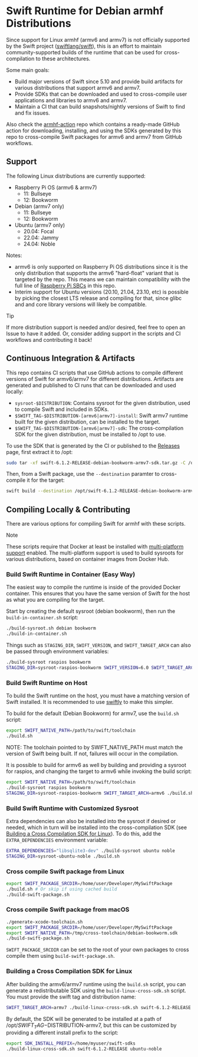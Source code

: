 # Swift Runtime for Debian armhf Distributions

Since support for Linux armhf (armv6 and armv7) is not officially supported by the Swift project ([swiftlang/swift](https://github.com/swiftlang)), this is an effort
to maintain community-supported builds of the runtime that can be used for cross-compilation to these architectures.

Some main goals:

- Build major versions of Swift since 5.10 and provide build artifacts for various distributions that support armv6 and armv7.
- Provide SDKs that can be downloaded and used to cross-compile user applications and libraries to armv6 and armv7.
- Maintain a CI that can build snapshots/nightly versions of Swift to find and fix issues.

Also check the [armhf-action](https://github.com/swift-embedded-linux/armhf-action) repo which contains a ready-made GitHub action for downloading, installing, and using the SDKs generated by this repo to cross-compile Swift packages for armv6 and armv7 from GitHub workflows.

## Support

The following Linux distributions are currently supported:

- Raspberry Pi OS (armv6 & armv7)
   - 11: Bullseye
   - 12: Bookworm
- Debian (armv7 only)
   - 11: Bullseye
   - 12: Bookworm
- Ubuntu (armv7 only)
   - 20.04: Focal
   - 22.04: Jammy
   - 24.04: Noble

Notes:
- armv6 is only supported on Raspberry Pi OS distributions since it is the only distribution that supports the armv6 "hard-float" variant that is targeted by the repo. This means we can maintain compatibility with the full line of [Raspberry Pi SBCs](https://www.raspberrypi.com/news/raspberry-pi-product-series-explained/) in this repo.
- Interim support for Ubuntu versions (20.10, 21.04, 23.10, etc) is possible by picking the closest LTS release and compiling for that, since glibc and and core library versions will likely be compatible.

> [!TIP]
> If more distribution support is needed and/or desired, feel free to open an Issue to have it added. Or, consider adding support in the scripts and CI workflows and contributing it back!

## Continuous Integration & Artifacts

This repo contains CI scripts that use GitHub actions to compile different versions of Swift
for armv6/armv7 for different distributions. Artifacts are generated and published to CI runs that can
be downloaded and used locally:

- `sysroot-$DISTRIBUTION`: Contains sysroot for the given distribution, used to compile Swift and included in SDKs.
- `$SWIFT_TAG-$DISTRIBUTION-[armv6|armv7]-install`: Swift armv7 runtime built for the given distribution, can be installed to the target.
- `$SWIFT_TAG-$DISTRIBUTION-[armv6|armv7]-sdk`: The cross-compilation SDK for the given distribution, must be installed to /opt to use.

To use the SDK that is generated by the CI or published to the [Releases](https://github.com/xtremekforever/swift-armv7/releases) page, first
extract it to /opt:

```bash
sudo tar -xf swift-6.1.2-RELEASE-debian-bookworm-armv7-sdk.tar.gz -C /opt
```

Then, from a Swift package, use the `--destination` paramter to cross-compile it for the target:

```bash
swift build --destination /opt/swift-6.1.2-RELEASE-debian-bookworm-armv7/debian-bookworm.json
```

## Compiling Locally & Contributing

There are various options for compiling Swift for armhf with these scripts.

> [!NOTE]
> These scripts require that Docker at least be installed with [multi-platform support](https://docs.docker.com/build/building/multi-platform/) enabled. The multi-platform support is used to build sysroots for various distributions, based on container images from Docker Hub.

### Build Swift Runtime in Container (Easy Way)

The easiest way to compile the runtime is inside of the provided Docker container. This ensures that you have the same version of Swift for the host as what you are compiling for the target.

Start by creating the default sysroot (debian bookworm), then run the `build-in-container.sh` script:

```bash
./build-sysroot.sh debian bookworm
./build-in-container.sh
```

Things such as `STAGING_DIR`, `SWIFT_VERSION`, and `SWIFT_TARGET_ARCH` can also be passed through environment variables:

```bash
./build-sysroot raspios bookworm
STAGING_DIR=sysroot-raspios-bookworm SWIFT_VERSION=6.0 SWIFT_TARGET_ARCH=armv6 ./build-in-container.sh
```

### Build Swift Runtime on Host

To build the Swift runtime on the host, you must have a matching version of Swift installed. It is recommended to use [swiftly](https://github.com/swiftlang/swiftly) to make this simpler.

To build for the default (Debian Bookworm) for armv7, use the `build.sh` script:

```bash
export SWIFT_NATIVE_PATH=/path/to/swift/toolchain
./build.sh
```

NOTE: The toolchain pointed to by SWIFT_NATIVE_PATH must match the version of Swift being built. If not, failures will occur in the compilation.

It is possible to build for armv6 as well by building and providing a sysroot for raspios, and changing the target to armv6 while invoking the build script:

```bash
export SWIFT_NATIVE_PATH=/path/to/swift/toolchain
./build-sysroot raspios bookworm
STAGING_DIR=sysroot-raspios-bookworm SWIFT_TARGET_ARCH=armv6 ./build.sh
```

### Build Swift Runtime with Customized Sysroot

Extra dependencies can also be installed into the sysroot if desired or needed, which in turn will be installed into the cross-compilation SDK (see [Building a Cross Compilation SDK for Linux](#building-a-cross-compilation-sdk-for-linux)). To do this, add the `EXTRA_DEPENDENCIES` environment variable:

```bash
EXTRA_DEPENDENCIES="libsqlite3-dev" ./build-sysroot ubuntu noble
STAGING_DIR=sysroot-ubuntu-noble ./build.sh
```

### Cross compile Swift package from Linux

```bash
export SWIFT_PACKAGE_SRCDIR=/home/user/Developer/MySwiftPackage
./build.sh # Or skip if using cached build
./build-swift-package.sh
```

### Cross compile Swift package from macOS

```bash
./generate-xcode-toolchain.sh
export SWIFT_PACKAGE_SRCDIR=/home/user/Developer/MySwiftPackage
export SWIFT_NATIVE_PATH=/tmp/cross-toolchain/debian-bookworm.sdk
./build-swift-package.sh
```

`SWIFT_PACKAGE_SRCDIR` can be set to the root of your own packages to cross compile them using `build-swift-package.sh`.

### Building a Cross Compilation SDK for Linux

After building the armv6/armv7 runtime using the `build.sh` script, you can generate a redistributable SDK
using the `build-linux-cross-sdk.sh` script. You must provide the swift tag and distribution name:

```bash
SWIFT_TARGET_ARCH=armv7 ./build-linux-cross-sdk.sh swift-6.1.2-RELEASE ubuntu-noble
```

By default, the SDK will be generated to be installed at a path of /opt/$SWIFT_TAG-$DISTRIBUTION-armv7, but this can be customized by providing a different install prefix to the script:

```bash
export SDK_INSTALL_PREFIX=/home/myuser/swift-sdks
./build-linux-cross-sdk.sh swift-6.1.2-RELEASE ubuntu-noble
```
